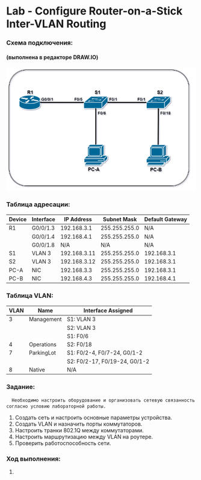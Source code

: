 #  Lab - Configure Router-on-a-Stick Inter-VLAN Routing

  ###  Схема подключения:
#### (выполнена в редакторе DRAW.IO)

![](Topology.png)

  ### Таблица адресации:
|  Device  |  Interface  |   IP Address   |   Subnet Mask   |  Default Gateway  |
|----------|-------------|----------------|-----------------|-------------------|
| R1       | G0/0/1.3    | 192.168.3.1    | 255.255.255.0   | N/A               |
|          | G0/0/1.4    | 192.168.4.1    | 255.255.255.0   | N/A               |
|          | G0/0/1.8    | N/A            | N/A             | N/A               |
| S1       | VLAN 3      | 192.168.3.11   | 255.255.255.0   | 192.168.3.1       |
| S2       | VLAN 3      | 192.168.3.12   | 255.255.255.0   | 192.168.3.1       |
| PC-A     | NIC         | 192.168.3.3    | 255.255.255.0   | 192.168.3.1       |
| PC-B     | NIC         | 192.168.4.3    | 255.255.255.0   | 192.168.4.1       |

  ### Таблица VLAN:

|   VLAN   |    Name    |   Interface Assigned           |
|----------|------------|--------------------------------|
| 3        | Management | S1: VLAN 3                     |
|          |            | S2: VLAN 3                     |
|          |            | S1: F0/6                       |
| 4        | Operations | S2: F0/18                      |
| 7        | ParkingLot | S1: F0/2-4, F0/7-24, G0/1-2    |
|          |            | S2: F0/2-17, F0/19-24, G0/1-2  |
| 8        | Native     | N/A                            |

  ### Задание:
      Необходимо настроить оборудование и организовать сетевую связанность согласно условию лабораторной работы.
  1. Создать сеть и настроить основные параметры устройства.
  2. Создать VLAN и назначить порты коммутаторов.
  3. Настроить транки 802.1Q между коммутаторами.
  4. Настроить маршрутизацию между VLAN на роутере.
  5. Проверить работоспособность сети.
  
  ### Ход выполнения:
  1. 
  
  
  
  
  
  
